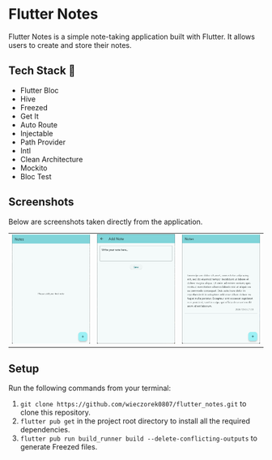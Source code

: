 # Flutter Notes 

Flutter Notes is a simple note-taking application built with Flutter. It allows users to create and store their notes. 

## Tech Stack 🚀
- Flutter Bloc
- Hive
- Freezed
- Get It
- Auto Route
- Injectable
- Path Provider
- Intl
- Clean Architecture
- Mockito
- Bloc Test

## Screenshots

Below are screenshots taken directly from the application.
<table width="100%">
  <tbody>
    <tr>
      <td width="1%"><img src="./assets/screen_shot_1.png"/></td>
      <td width="1%"><img src="./assets/screen_shot_2.png"/></td>
      <td width="1%"><img src="./assets/screen_shot_3.png"/></td>
    </tr>
  </tbody>
</table>

## Setup

Run the following commands from your terminal:

1) `git clone https://github.com/wieczorek0807/flutter_notes.git` to clone this repository.
2) `flutter pub get` in the project root directory to install all the required dependencies.
3) `flutter pub run build_runner build --delete-conflicting-outputs` to generate Freezed files.
